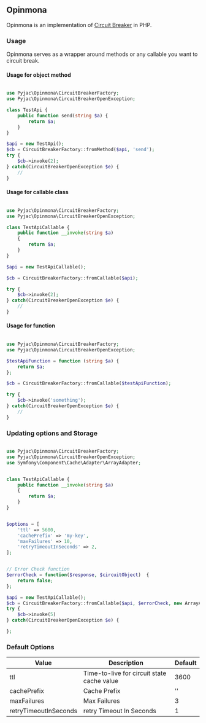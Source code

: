 ## Opinmona

Opinmona is an implementation of [Circuit Breaker](https://martinfowler.com/bliki/CircuitBreaker.html) in PHP.


###  Usage
Opinmona serves as a wrapper around methods or any callable you want to circuit break.


####  Usage for object method
```php

use Pyjac\Opinmona\CircuitBreakerFactory;
use Pyjac\Opinmona\CircuitBreakerOpenException;

class TestApi {
    public function send(string $a) {
        return $a;
    }
}

$api = new TestApi();
$cb = CircuitBreakerFactory::fromMethod($api, 'send');
try {
    $cb->invoke(2);
} catch(CircuitBreakerOpenException $e) {
    // 
}

```

####  Usage for callable class

```php

use Pyjac\Opinmona\CircuitBreakerFactory;
use Pyjac\Opinmona\CircuitBreakerOpenException;

class TestApiCallable {
    public function __invoke(string $a)
    {
        return $a;
    }
}

$api = new TestApiCallable();

$cb = CircuitBreakerFactory::fromCallable($api);

try {
    $cb->invoke(2);
} catch(CircuitBreakerOpenException $e) {
    // 
}
```


####  Usage for function

```php

use Pyjac\Opinmona\CircuitBreakerFactory;
use Pyjac\Opinmona\CircuitBreakerOpenException;

$testApiFunction = function (string $a) {
    return $a;
};

$cb = CircuitBreakerFactory::fromCallable($testApiFunction);

try {
    $cb->invoke('something');
} catch(CircuitBreakerOpenException $e) {
    // 
}
```




### Updating options and Storage

```php

use Pyjac\Opinmona\CircuitBreakerFactory;
use Pyjac\Opinmona\CircuitBreakerOpenException;
use Symfony\Component\Cache\Adapter\ArrayAdapter;


class TestApiCallable {
    public function __invoke(string $a)
    {
        return $a;
    }
}


$options = [
    'ttl' => 5600,
    'cachePrefix' => 'my-key',
    'maxFailures' => 10,
    'retryTimeoutInSeconds' => 2,
];


// Error Check function
$errorCheck = function($response, $circuitObject)  {
    return false;
};

$api = new TestApiCallable();
$cb = CircuitBreakerFactory::fromCallable($api, $errorCheck, new ArrayAdapter(), $options);
try {
    $cb->invoke(5)
} catch(CircuitBreakerOpenException $e) {

};

```


### Default Options

| Value                 | Description                                | Default |
|-----------------------|--------------------------------------------|---------|
| ttl                   | Time-to-live for circuit state cache value | 3600    |
| cachePrefix           | Cache Prefix                               | ''      |
| maxFailures           | Max Failures                               | 3       |
| retryTimeoutInSeconds | retry Timeout In Seconds                   | 1       |